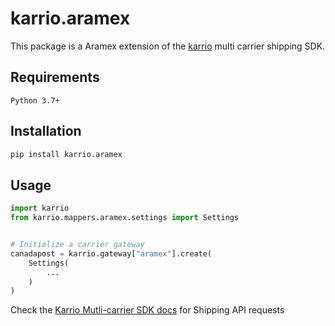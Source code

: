 # karrio.aramex

This package is a Aramex extension of the [karrio](https://pypi.org/project/karrio) multi carrier shipping SDK.

## Requirements

`Python 3.7+`

## Installation

```bash
pip install karrio.aramex
```

## Usage

```python
import karrio
from karrio.mappers.aramex.settings import Settings


# Initialize a carrier gateway
canadapost = karrio.gateway["aramex"].create(
    Settings(
        ...
    )
)
```

Check the [Karrio Mutli-carrier SDK docs](https://sdk.karrio.com) for Shipping API requests
